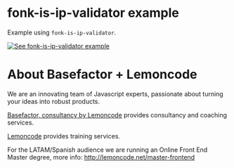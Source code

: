 # fonk-is-ip-validator example

Example using `fonk-is-ip-validator`.

[![See fonk-is-ip-validator example](https://codesandbox.io/static/img/play-codesandbox.svg)](https://codesandbox.io/s/github/lemoncode/fonk-is-ip-validator/tree/master/examples/ts)

# About Basefactor + Lemoncode

We are an innovating team of Javascript experts, passionate about turning your ideas into robust products.

[Basefactor, consultancy by Lemoncode](http://www.basefactor.com) provides consultancy and coaching services.

[Lemoncode](http://lemoncode.net/services/en/#en-home) provides training services.

For the LATAM/Spanish audience we are running an Online Front End Master degree, more info: http://lemoncode.net/master-frontend
